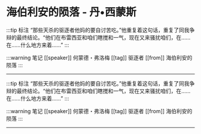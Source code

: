 # 海伯利安的陨落 - 丹•西蒙斯

:::tip 标注
“那些天杀的驱逐者他妈的要自讨苦吃。”他重复着这句话，重复了同我争辩的最终结论。“他们在布雷西亚和咱们瞎搅和一气，现在又来骚扰咱们，在……在……什么地方来着……”
:::

:::warning 笔记
[[speaker]] 何蒙德・弗洛梅
[[tag]] 驱逐者
[[from]] 海伯利安的陨落
:::

---

:::tip 标注
“那些天杀的驱逐者他妈的要自讨苦吃。”他重复着这句话，重复了同我争辩的最终结论。“他们在布雷西亚和咱们瞎搅和一气，现在又来骚扰咱们，在……在……什么地方来着……”
:::

:::warning 笔记
[[speaker]] 何蒙德・弗洛梅
[[tag]] 驱逐者
[[from]] 海伯利安的陨落
:::

---

